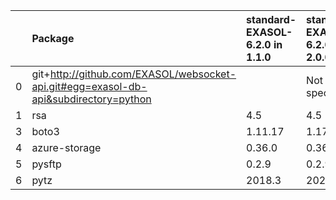 |    | Package                                                                              | standard-EXASOL-6.2.0 in 1.1.0     | standard-EXASOL-6.2.0 in 2.0.0     | Status   |
|---:|:-------------------------------------------------------------------------------------|:--------------|:--------------|:---------|
|  0 | git+http://github.com/EXASOL/websocket-api.git#egg=exasol-db-api&subdirectory=python |               | Not specified |          |
|  1 | rsa                                                                                  | 4.5           | 4.5           |          |
|  3 | boto3                                                                                | 1.11.17       | 1.17.96       | UPDATED  |
|  4 | azure-storage                                                                        | 0.36.0        | 0.36.0        |          |
|  5 | pysftp                                                                               | 0.2.9         | 0.2.9         |          |
|  6 | pytz                                                                                 | 2018.3        | 2021.1        | UPDATED  |
